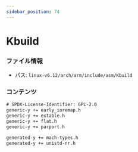 ```yaml
---
sidebar_position: 74
---
```

# Kbuild

### ファイル情報

- パス: `linux-v6.12/arch/arm/include/asm/Kbuild`

### コンテンツ

```txt
# SPDX-License-Identifier: GPL-2.0
generic-y += early_ioremap.h
generic-y += extable.h
generic-y += flat.h
generic-y += parport.h

generated-y += mach-types.h
generated-y += unistd-nr.h

```
